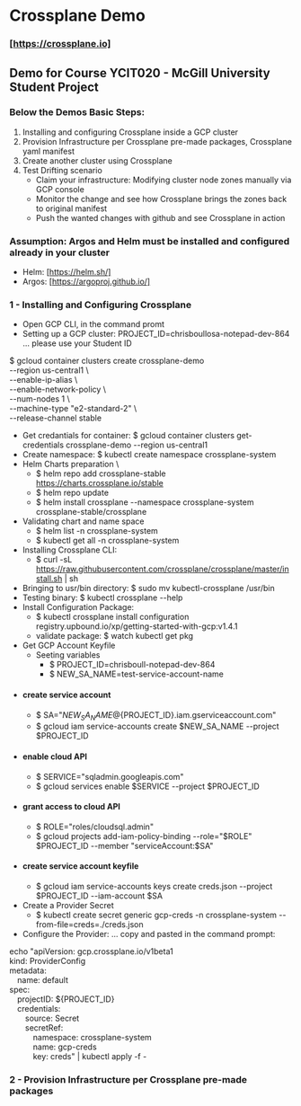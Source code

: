 # Crossplane Demo
### [https://crossplane.io]
## Demo for Course YCIT020 - McGill University Student Project
### Below the Demos Basic Steps:

1. Installing and configuring Crossplane inside a GCP cluster
2. Provision Infrastructure per Crossplane pre-made packages, Crossplane yaml manifest
3. Create another cluster using Crossplane
4. Test Drifting scenario
   - Claim your infrastructure: Modifying cluster node zones manually via GCP console
   - Monitor the change and see how Crossplane brings the zones back to original manifest
   - Push the wanted changes with github and see Crossplane in action

### Assumption: Argos and Helm must be installed and configured already in your cluster
- Helm: [https://helm.sh/]
- Argos: [https://argoproj.github.io/]  
### 1 - Installing and Configuring Crossplane
- Open GCP CLI, in the command promt
- Setting up a GCP cluster: 
PROJECT_ID=chrisboullosa-notepad-dev-864 ... please use your Student ID

$ gcloud container clusters create crossplane-demo \
--region us-central1 \\ \
--enable-ip-alias \\ \
--enable-network-policy \\ \
--num-nodes 1 \\ \
--machine-type "e2-standard-2" \\ \
--release-channel stable
- Get credantials for container: 
  $ gcloud container clusters get-credentials crossplane-demo --region us-central1 
- Create namespace: $ kubectl create namespace crossplane-system
- Helm Charts preparation \
  - $ helm repo add crossplane-stable https://charts.crossplane.io/stable
  - $ helm repo update
  - $ helm install crossplane --namespace crossplane-system crossplane-stable/crossplane
- Validating chart and name space
  - $ helm list -n crossplane-system
  - $ kubectl get all -n crossplane-system
- Installing Crossplane CLI:
  - $ curl -sL https://raw.githubusercontent.com/crossplane/crossplane/master/install.sh | sh
- Bringing to usr/bin directory: $ sudo mv kubectl-crossplane /usr/bin
- Testing binary: $ kubectl crossplane --help
- Install Configuration Package:
  - $ kubectl crossplane install configuration registry.upbound.io/xp/getting-started-with-gcp:v1.4.1 
  - validate package: $ watch kubectl get pkg
- Get GCP Account Keyfile
  - Seeting variables
    - $ PROJECT_ID=chrisboull-notepad-dev-864 
    - $ NEW_SA_NAME=test-service-account-name 
- #### create service account
  - $ SA="${NEW_SA_NAME}@${PROJECT_ID}.iam.gserviceaccount.com"
  - $ gcloud iam service-accounts create $NEW_SA_NAME --project $PROJECT_ID
- #### enable cloud API
  - $ SERVICE="sqladmin.googleapis.com"
  - $ gcloud services enable $SERVICE --project $PROJECT_ID
- #### grant access to cloud API
  - $ ROLE="roles/cloudsql.admin"
  - $ gcloud projects add-iam-policy-binding --role="$ROLE" $PROJECT_ID --member "serviceAccount:$SA"
- #### create service account keyfile
  - $ gcloud iam service-accounts keys create creds.json --project $PROJECT_ID --iam-account $SA
- Create a Provider Secret
  - $ kubectl create secret generic gcp-creds -n crossplane-system --from-file=creds=./creds.json
-  Configure the Provider: ... copy and pasted in the command prompt:
<p>
	echo "apiVersion: gcp.crossplane.io/v1beta1  <br />
 	kind: ProviderConfig <br />
   metadata: <br />
   &ensp;&ensp;name: default <br />
   spec: <br />
   &ensp;&ensp;projectID: ${PROJECT_ID} <br />
   &ensp;&ensp;credentials: <br />
   &ensp;&ensp;&ensp;&ensp;source: Secret <br />
   &ensp;&ensp;&ensp;&ensp;secretRef: <br />
   &ensp;&ensp;&ensp;&ensp;&ensp;&ensp;namespace: crossplane-system <br />
   &ensp;&ensp;&ensp;&ensp;&ensp;&ensp;name: gcp-creds<br />
   &ensp;&ensp;&ensp;&ensp;&ensp;&ensp;key: creds" | kubectl apply -f - <br /> 
    </p> 

### 2 - Provision Infrastructure per Crossplane pre-made packages

